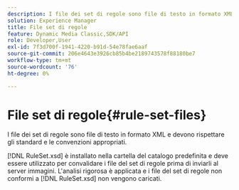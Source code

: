 ```yaml
---
description: I file dei set di regole sono file di testo in formato XML e devono rispettare gli standard e le convenzioni appropriati.
solution: Experience Manager
title: File set di regole
feature: Dynamic Media Classic,SDK/API
role: Developer,User
exl-id: 7f3d700f-1941-4220-b91d-54e78fae6aaf
source-git-commit: 206e4643e3926cb85b4be2189743578f88180be7
workflow-type: tm+mt
source-wordcount: '76'
ht-degree: 0%

---
```


# File set di regole{#rule-set-files}

I file dei set di regole sono file di testo in formato XML e devono rispettare gli standard e le convenzioni appropriati.

[!DNL RuleSet.xsd] è installato nella cartella del catalogo predefinita e deve essere utilizzato per convalidare i file del set di regole prima di inviarli al server immagini. L&#39;analisi rigorosa è applicata e i file del set di regole non conformi a [!DNL RuleSet.xsd] non vengono caricati.
